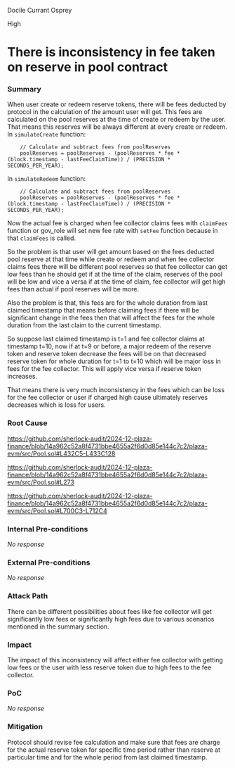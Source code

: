 Docile Currant Osprey

High

# There is inconsistency in fee taken on reserve in pool contract

### Summary

When user create or redeem reserve tokens, there will be fees deducted by protocol in the calculation of the amount user will get. This fees are calculated on the pool reserves at the time of create or redeem by the user. That means this reserves will be always different at every create or redeem.
In `simulateCreate` function:
```solidity
    // Calculate and subtract fees from poolReserves
    poolReserves = poolReserves - (poolReserves * fee * (block.timestamp - lastFeeClaimTime)) / (PRECISION * SECONDS_PER_YEAR);
```

In `simulateRedeem` function:
```solidity
    // Calculate and subtract fees from poolReserves
    poolReserves = poolReserves - (poolReserves * fee * (block.timestamp - lastFeeClaimTime)) / (PRECISION * SECONDS_PER_YEAR);
```
Now the actual fee is charged when fee collector claims fees with `claimFees` function or gov_role will set new fee rate with `setFee` function because in that `claimFees` is called.

So the problem is that user will get amount based on the fees deducted pool reserve at that time while create or redeem and when fee collector claims fees there will be different pool reserves so that fee collector can get low fees than he should get if at the time of the claim, reserves of the pool will be low and vice a versa if at the time of claim, fee collector will get high fees than actual if pool reserves will be more.

Also the problem is that, this fees are for the whole duration from last claimed timestamp that means before claiming fees if there will be significant change in the fees then that will affect the fees for the whole duration from the last claim to the current timestamp.

So suppose last claimed timestamp is t=1 and fee collector claims at timestamp t=10, now if at t=9 or before, a major redeem of the reserve token and reserve token decrease the fees will be on that decreased reserve token for whole duration for t=1 to t=10 which will be major loss in fees for the fee collector. This will apply vice versa if reserve token increases.

That means there is very much inconsistency in the fees which can be loss for the fee collector or user if charged high cause ultimately reserves decreases which is loss for users.


### Root Cause

https://github.com/sherlock-audit/2024-12-plaza-finance/blob/14a962c52a8f4731bbe4655a2f6d0d85e144c7c2/plaza-evm/src/Pool.sol#L432C5-L433C128

https://github.com/sherlock-audit/2024-12-plaza-finance/blob/14a962c52a8f4731bbe4655a2f6d0d85e144c7c2/plaza-evm/src/Pool.sol#L273

https://github.com/sherlock-audit/2024-12-plaza-finance/blob/14a962c52a8f4731bbe4655a2f6d0d85e144c7c2/plaza-evm/src/Pool.sol#L700C3-L712C4

### Internal Pre-conditions

_No response_

### External Pre-conditions

_No response_

### Attack Path

There can be different possibilities about fees like fee collector will get significantly low fees or significantly high fees due to various scenarios mentioned in the summary section.

### Impact

The impact of this inconsistency will affect either fee collector with getting low fees or the user with less reserve token due to high fees to the fee collector. 

### PoC

_No response_

### Mitigation

Protocol should revise fee calculation and make sure that fees are charge for the actual reserve token for specific time period rather than reserve at particular time and for the whole period from last claimed timestamp.